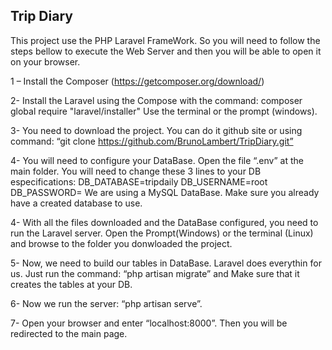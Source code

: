 ## Trip Diary

This project use the PHP Laravel FrameWork. So you will need to follow the steps bellow to execute the Web Server and then you will be able to open it on your browser.

1 – Install the Composer (https://getcomposer.org/download/)

2- Install the Laravel using the Compose with the command:
	composer global require "laravel/installer"
Use the terminal or the prompt (windows).

3- You need to download the project.
	You can do it github site or using command:
		“git clone https://github.com/BrunoLambert/TripDiary.git”

4- You will need to configure your DataBase. Open the file “.env” at the main folder. You will need to change these 3 lines to your DB especifications:
	DB_DATABASE=tripdaily
	DB_USERNAME=root
	DB_PASSWORD=
We are using a MySQL DataBase. Make sure you already have a created database to use.

4- With all the files downloaded and the DataBase configured, you need to run the Laravel server. Open the Prompt(Windows) or the terminal (Linux) and browse to the folder you donwloaded the project.

5- Now, we need to build our tables in DataBase. Laravel does everythin for us. Just run the command: “php artisan migrate” and Make sure that it creates the tables at your DB.

6- Now we run the server: “php artisan serve”.

7- Open your browser and enter “localhost:8000”. Then you will be redirected to the main page.

